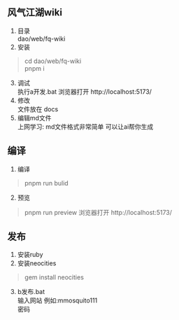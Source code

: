 ## 风气江湖wiki

1. 目录  
dao/web/fq-wiki
2. 安装  
>cd dao/web/fq-wiki  
>pnpm i
3. 调试  
执行a开发.bat
浏览器打开 http://localhost:5173/
4. 修改  
文件放在 docs
5. 编辑md文件  
上网学习: md文件格式非常简单 
可以让ai帮你生成

## 编译

1. 编译  
>pnpm run bulid
2. 预览  
>pnpm run preview 
浏览器打开 http://localhost:5173/

## 发布

1. 安装ruby
2. 安装neocities  
>gem install neocities
3. b发布.bat  
输入网站 例如:mmosquito111  
密码
